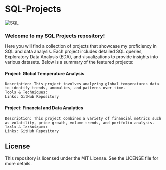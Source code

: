 # SQL-Projects


![SQL](https://github.com/user-attachments/assets/23ff1697-767a-4ed6-8f28-e67e4e2bf757)




### Welcome to my SQL Projects repository!

Here you will find a collection of projects that showcase my proficiency in SQL and data analysis. Each project includes detailed SQL queries, Exploratory Data Analysis (EDA), and visualizations to provide insights into various datasets. Below is a summary of the featured projects:

#### Project: Global Temperature Analysis
    Description: This project involves analyzing global temperatures data to identify trends, anomalies, and patterns over time.
    Tools & Techniques: 
    Links: GitHub Repository  


#### Project: Financial and Data Analytics
    Description: This project combines a variety of financial metrics such as volatility, price growth, volume trends, and portfolio analysis.
    Tools & Techniques: 
    Links: GitHub Repository  


    

## License

This repository is licensed under the MIT License. See the LICENSE file for more details.
